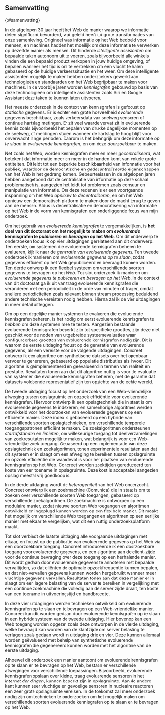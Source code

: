 ## Samenvatting
{:#samenvatting}

In de afgelopen 30 jaar heeft het Web de manier waarop we informatie delen significant bevorderd,
wat geleid heeft tot grote transformaties van onze samenleving.
Origineel was informatie op het Web bedoeld voor mensen,
en machines hadden het moeilijk om deze informatie te verwerken op dezelfde manier als mensen.
Dit hinderde *intelligente assistenten* om bepaalde taken autonoom uit te voeren,
zoals bijvoorbeeld alle winkels vinden die een bepaald product verkopen in jouw huidige omgeving,
of bepalen wanneer het tijd is om te vertrekken om een vlucht te halen gebaseerd op de huidige verkeerssituatie en het weer.
Om deze intelligente assistenten mogelijk te maken hebben onderzoekers gewerkt aan technologieën en standaarden
om het Web begrijpbaar te maken voor machines.
In de voorbije jaren worden *kennisgrafen* gebouwd op basis van deze technologieën
om intelligente assistenten zoals Siri en Google Assistant deze taken te kunnen laten uitvoeren.

Het meeste onderzoek in de context van kennisgrafen is gefocust op *statische* gegevens.
Er is echter een grote hoeveelheid *evoluerende* gegevens beschikbaar,
zoals verkeersdata van snelweg sensoren of continue hartslag metingen.
Er zit veel waarde vervat zit in evoluerende kennis
zoals bijvoorbeeld het bepalen van drukke dagelijkse momenten op de snelweg,
of meldingen sturen wanneer de hartslag te hoog blijft voor onverwacht lange perioden.
Daarom is het belangrijk om deze informatie *op te slaan* in *evoluerende kennisgrafen*,
en om deze *doorzoekbaar* te maken.

Net zoals het Web, worden kennisgrafen meer en meer *gecentraliseerd*,
wat betekent dat informatie meer en meer in de handen komt van enkele grote entiteiten.
Dit leidt tot een beperkte beschikbaarheid van informatie voor het publiek,
waardoor de democratische en *gedecentraliseerde* eigenschappen van het Web in het gedrang komen.
Gebeurtenissen in de afgelopen jaren hebben aangetoond dat de centralisatie van informatie op deze schaal problematisch is,
aangezien het leidt tot problemen zoals censuur en manipulatie van informatie.
Om deze redenen is er een voortgaande inspanning om het Web *opnieuw te decentraliseren*,
en om het Web opnieuw een democratisch platform te maken door de macht terug te geven aan de mensen.
Aldus is decentralisatie en democratisering van informatie op het Web in de vorm van kennisgrafen een onderliggende focus van mijn onderzoek.

Om het gebruik van *evoluerende kennisgrafen* te vergemakkelijken,
is **het doel van dit doctoraat om het mogelijk te maken om *evoluerende* kennisgrafen te *publiceren* en *bevragen* op het Web**.
Om dit onderwerp te onderzoeken focus ik op vier uitdagingen gerelateerd aan dit onderwerp.
Ten eerste, om systemen die evoluerende kennisgrafen beheren te evalueren,
kijk ik naar de *generatie van evoluerende gegevens*.
Ten tweede onderzoek ik manieren om *evoluerende gegevens op te slaan*,
zodat gegevens efficiënt op het Web gepubliceerd en bevraagd kunnen worden.
Ten derde ontwerp ik een flexibel systeem om verschillende soorten gegevens te bevragen op het *Web*.
Tot slot onderzoek ik manieren om *evoluerende gegevens te publiceren en bevragen op het Web*.
In de context van dit doctoraat ga ik uit van traag evoluerende kennisgrafen die veranderen met een periodiciteit in de orde van minuten of trager,
omdat snellere periodiciteiten zoals relevant binnen stream processing beduidend andere technische vereisten nodig hebben.
Hierna zal ik de vier uitdagingen in meer detail uitleggen.

Om op een degelijke manier systemen te evalueren die evoluerende kennisgrafen beheren,
is het nodig om eerst evoluerende kennisgrafen te *hebben* om deze systemen mee te testen.
Aangezien bestaande evoluerende kennisgrafen beperkt zijn tot specifieke groottes,
zijn deze niet geschikt voor de noden van uitgebreide systeemevaluaties
waar configureerbare groottes van evoluerende kennisgrafen nodig zijn.
Dit is waarom de eerste uitdaging focust op de generatie van evoluerende gegevens, als een vereiste voor de volgende uitdagingen.
Concreet ontwerp ik een algoritme om synthetische datasets over het openbaar vervoer te genereren,
gebaseerd op populatie distributies als invoer.
Dit algoritme is geïmplementeerd en geëvalueerd in termen van realiteit en prestatie.
Resultaten tonen aan dat dit algoritme nuttig is voor de evaluatie van systemen die evoluerende kennisgrafen beheren,
met de garantie dat datasets voldoende representatief zijn ten opzichte van de echte wereld.

De tweede uitdaging focust op het onderzoek van een Web-vriendelijke afweging tussen opslagruimte en opzoek efficiëntie
voor evoluerende kennisgrafen.
Hiervoor ontwierp ik een opslagtechniek die in staat is om evoluerende gegevens te indexeren,
en samenhorige algoritmes werden ontwikkeld voor het doorzoeken van evoluerende gegevens op een efficiënte manier.
Deze index is gebaseerd op een hybride van verschillende soorten opslagtechnieken,
om verschillende temporele toegangspatronen efficiënt te maken.
De zoekalgoritmen ondersteunen *startafstanden* en *limieten*,
om willekeurige toegang tot deelverzamelingen van zoekresultaten mogelijk te maken,
wat belangrijk is voor een Web-vriendelijke zoek toegang.
Gebaseerd op een implementatie van deze opslagtechniek en zoekalgoritmen,
tonen experimentele resultaten aan dat dit systeem er in slaagt om een afweging te bereiken tussen opslagruimte en opzoek efficiëntie
die waardevol is voor het plaatsen van evoluerende kennisgrafen op het Web.
Concreet worden zoektijden gereduceerd ten koste van een toename in opslagruimte.
Deze kost is acceptabel aangezien opslag meestal vrij goedkoop is.

In de derde uitdaging wordt de *heterogeniteit* van het Web onderzocht.
Concreet ontwierp ik een zoekmachine (Comunica) die in staat is om te zoeken over verschillende soorten Web toegangen,
gebaseerd op verschillende zoekalgoritmen.
De zoekmachine is ontworpen op een modulaire manier,
zodat nieuwe soorten Web toegangen en algoritmen ontwikkeld en ingeplugd kunnen worden op een flexibele manier.
Dit maakt het mogelijk om verschillende Web toegangen en algoritmen op een eerlijke manier met elkaar te vergelijken,
wat dit een nuttig onderzoeksplatform maakt.

Tot slot verbindt de laatste uitdaging alle voorgaande uitdagingen met elkaar,
en focust op de publicatie van evoluerende gegevens op het Web via een doorzoekbare toegang.
Concreet introduceerde ik een doorzoekbare toegang voor evoluerende gegevens,
en een algoritme aan de client-zijde voor de continue bevraging over deze toegang op een herhalende manier.
Dit wordt gedaan door evoluerende gegevens te annoteren met bepaalde vervaltijden,
zo dat cliënten de optimale opzoekfrequentie kunnen bepalen,
en dat niet-vervallen gegevens kunnen worden hergebruikt wanneer meer vluchtige gegevens vervallen.
Resultaten tonen aan dat deze manier er in slaagt om een lagere belasting van de server te bereiken in vergelijking met een continue zoekmachine die volledig aan de server zijde draait,
ten koste van een toename in uitvoeringstijd en bandbreedte.

In deze vier uitdagingen werden technieken ontwikkeld om evoluerende kennisgrafen op te slaan en te bevragen
op een Web-vriendelijke manier.
Concreet kan dit worden gedaan door evoluerende kennisgrafen op te slaan in een hybride systeem van de tweede uitdaging.
Hier bovenop kan een Web toegang worden opgezet zoals deze ontworpen in de vierde uitdaging,
welke bevraagd kan worden van de klantzijde om server belasting te verlagen zoals gedaan wordt in uitdaging drie en vier.
Deze kunnen allemaal worden geëvalueerd met behulp van synthetische evoluerende kennisgrafen
die gegenereerd kunnen worden met het algoritme van de eerste uitdaging.

Alhoewel dit onderzoek een manier aantoont om evoluerende kennisgrafen op te slaan en te bevragen op het Web,
bestaan er verschillende afwegingen voor verschillende toepassingen.
Bijvoorbeeld, evoluerende kennisgrafen opslaan over kleine, traag evoluerende sensoren in het *internet der dingen*,
kunnen beperkt zijn in opslagruimte.
Aan de andere kant kunnen zeer vluchtige en gevoelige sensoren in nucleaire reactoren
een zeer grote opslagruimte vereisen.
In de toekomst zal meer onderzoek nodig zijn om technieken te onderzoeken
om het mogelijk maken om verschillende soorten evoluerende kennisgrafen op te slaan en te bevragen op het Web.
